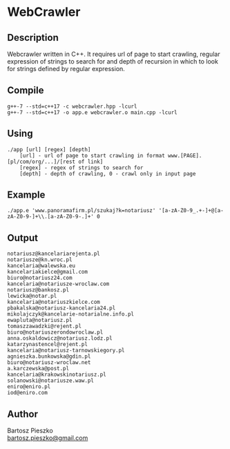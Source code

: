 # WebCrawler

## Description
Webcrawler written in C++. It requires url of page to start crawling, regular expression of strings to search for and depth of recursion in which to look for strings defined by regular expression.

## Compile
```
g++-7 --std=c++17 -c webcrawler.hpp -lcurl
g++-7 --std=c++17 -o app.e webcrawler.o main.cpp -lcurl
```

## Using
```
./app [url] [regex] [depth]
    [url] - url of page to start crawling in format www.[PAGE].[pl/com/org/...]/[rest of link]
    [regex] - regex of strings to search for
    [depth] - depth of crawling, 0 - crawl only in input page
```

## Example
```
./app.e 'www.panoramafirm.pl/szukaj?k=notariusz' '[a-zA-Z0-9_.+-]+@[a-zA-Z0-9-]+\\.[a-zA-Z0-9-.]+' 0
```

## Output
```
notariusz@kancelariarejenta.pl
notariusze@kn.wroc.pl
kancelaria@walewska.eu
kancelariakielce@gmail.com
biuro@notariusz24.com
kancelaria@notariusze-wroclaw.com
notariusz@bankosz.pl
lewicka@notar.pl
kancelaria@notariuszkielce.com
pbakalska@notariusz-kancelaria24.pl
mikolajczyk@kancelarie-notarialne.info.pl
ewapluta@notariusz.pl
tomaszzawadzki@rejent.pl
biuro@notariuszerondowroclaw.pl
anna.oskaldowicz@notariusz.lodz.pl
katarzynastencel@rejent.pl
kancelaria@notariusz-tarnowskiegory.pl
agnieszka.bunkowska@gdin.pl
biuro@notariusz-wroclaw.net
a.karczewska@post.pl
kancelaria@krakowskinotariusz.pl
solanowski@notariusze.waw.pl
eniro@eniro.pl
iod@eniro.com
```



## Author
Bartosz Pieszko <br/>
bartosz.pieszko@gmail.com
